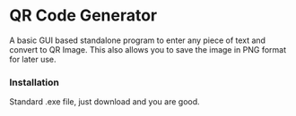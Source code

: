 # QR Code Generator 

A basic GUI based standalone program to enter any piece of text and convert to QR Image.
This also allows you to save the image in PNG format for later use.

### Installation
Standard .exe file, just download and you are good.

